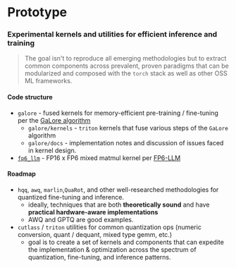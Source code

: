 # Prototype

### Experimental kernels and utilities for efficient inference and training

> The goal isn't to reproduce all emerging methodologies but to extract common components across prevalent, proven paradigms that can be modularized and composed with the `torch` stack as well as other OSS ML frameworks.

#### Code structure

- `galore` - fused kernels for memory-efficient pre-training / fine-tuning per the [GaLore algorithm](https://arxiv.org/abs/2403.03507)
  - `galore/kernels` - `triton` kernels that fuse various steps of the `GaLore` algorithm
  - `galore/docs` - implementation notes and discussion of issues faced in kernel design.
- [`fp6_llm`](fp6_llm) - FP16 x FP6 mixed matmul kernel per [FP6-LLM](https://arxiv.org/abs/2401.14112)

#### Roadmap

- `hqq`, `awq`, `marlin`,`QuaRot`, and other well-researched methodologies for quantized fine-tuning and inference.
  - ideally, techniques that are both **theoretically sound** and have **practical hardware-aware implementations**
  - AWQ and GPTQ are good examples.
- `cutlass` / `triton` utilities for common quantization ops (numeric conversion, quant / dequant, mixed type gemm, etc.)
  - goal is to create a set of kernels and components that can expedite the implementation & optimization across the spectrum of quantization, fine-tuning, and inference patterns.
